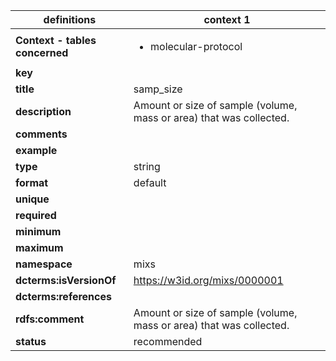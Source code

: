 

| definitions | context 1 |
|-|-|
| **Context - tables concerned** | <ul><li>molecular-protocol</li></ul> |
| **key** |  |
| **title** | samp_size |
| **description** | Amount or size of sample (volume, mass or area) that was collected. |
| **comments** |  |
| **example** |  |
| **type** | string |
| **format** | default |
| **unique** |  |
| **required** |  |
| **minimum** |  |
| **maximum** |  |
| **namespace** | mixs |
| **dcterms:isVersionOf** | https://w3id.org/mixs/0000001 |
| **dcterms:references** |  |
| **rdfs:comment** | Amount or size of sample (volume, mass or area) that was collected. |
| **status** | recommended |
